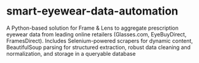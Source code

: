 # smart-eyewear-data-automation
A Python-based solution for Frame &amp; Lens to aggregate prescription eyewear data from leading online retailers (Glasses.com, EyeBuyDirect, FramesDirect). Includes Selenium-powered scrapers for dynamic content, BeautifulSoup parsing for structured extraction, robust data cleaning and normalization, and storage in a queryable database
